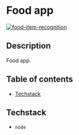 # Food app

[![food-item-recognition](https://clarifai.com/clarifai/main/models/food-item-recognition/badge)](https://clarifai.com/clarifai/main/models/food-item-recognition)

## Description

Food app.

## Table of contents

- [Techstack](#techstack)

## Techstack

- `node`
